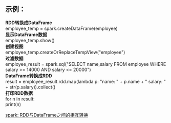 ## 示例：
**RDD转换成DataFrame**  
   employee_temp = spark.createDataFrame(employee)  
    **显示DataFrame数据**  
    employee_temp.show()   
    **创建视图**  
    employee_temp.createOrReplaceTempView("employee")  
    **过滤数据**  
    employee_result = spark.sql("SELECT name,salary FROM employee WHERE salary >= 14000 AND salary <= 20000")  
    **DataFrame转换成RDD**  
    result = employee_result.rdd.map(lambda p: "name: " + p.name + "  salary: " + str(p.salary)).collect()  
    **打印RDD数据**  
    for n in result:  
        print(n)  
        
[spark: RDD与DataFrame之间的相互转换](https://blog.csdn.net/zhurui_idea/article/details/73090951)

